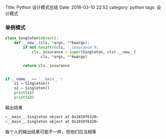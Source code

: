 Title: Python 设计模式总结
Date: 2018-03-10 22:52
category: python
tags: 设计模式

### 单例模式
```python
class Singleton(object):
    def __new__(cls, *args, **kwargs):
        if not hasattr(cls, '_insurance'):
            cls._insurance = super(Singleton, cls).__new__(
                cls, *args, **kwargs)

        return cls._insurance


if __name__ == '__main__':
    s1 = Singleton()
    s2 = Singleton()
    print(s1)
    print(s2)
```

输出结果

```bash
<__main__.Singleton object at 0x1019f6320>
<__main__.Singleton object at 0x1019f6320>
```
每个人的输出结果可能不一样，但他们应当相等
